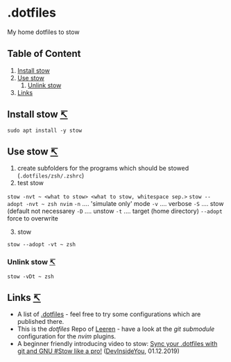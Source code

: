# .dotfiles
My home dotfiles to stow

<a name="toc"></a>

## Table of Content
1. [Install stow](install-stow)
1. [Use stow](use-stow)
   1. [Unlink stow](unlink-stow)
1. [Links](links)

<a name="install-stow"></a>

## Install stow  [↸](#toc)

`sudo apt install -y stow`

<a name="use-stow"></a>

## Use stow  [↸](#toc)

1. create subfolders for the programs which should be stowed (`.dotfiles/zsh/.zshrc`)
2. test stow

`stow -nvt ~ <what to stow> <what to stow, whitespace sep.>`
`stow --adopt -nvt ~ zsh nvim`
`-n` .... 'simulate only' mode
`-v` .... verbose
`-S` .... stow (default not necessarey
`-D` .... unstow
`-t` .... target (home directory)
`--adopt` force to overwrite

3. stow

`stow --adopt -vt ~ zsh`

<a name="unlink-stow"></a>

### Unlink stow  [↸](#toc)

`stow -vDt ~ zsh`

<a name="links"></a>

## Links  [↸](#toc)

- A list of [.dotfiles](http://dotfiles.github.io/) - feel free to try some configurations which are published there.
- This is the *dotfiles* Repo of [Leeren](https://github.com/leeren/dotfiles/) - have a look at the *git submodule* configuration for the *nvim* plugins.
- A beginner friendly introducing video to stow: [Sync your .dotfiles with git and GNU #Stow like a pro!](https://youtu.be/CFzEuBGPPPg) ([DevInsideYou](https://www.youtube.com/channel/UCSBUwLT9zXhUalKfJrc2q2A), 01.12.2019)

